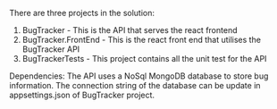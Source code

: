 There are three projects in the solution:
1. BugTracker - This is the API that serves the react frontend
2. BugTracker.FrontEnd - This is the react front end that utilises the BugTracker API
3. BugTrackerTests - This project contains all the unit test for the API

Dependencies:
The API uses a NoSql MongoDB database to store bug information. The connection string of the database can be update in appsettings.json of BugTracker project.

